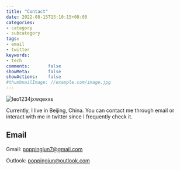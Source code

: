 ```yaml
---
title: "Contact"
date: 2022-08-15T15:10:15+08:00
categories:
- category
- subcategory
tags:
- email
- twitter
keywords:
- tech
comments:       false
showMeta:       false
showActions:    false
#thumbnailImage: //example.com/image.jpg
---
```



![leo1234jxwqexxs](/images/cover-v1.2.0.jpg)

Currently, I live in Beijing, China. You can contact me through email or interact with me in twitter since I frequently check it.


 

## Email


Gmail: poppingjun7@gmail.com

Outlook: poppingjun@outlook.com


